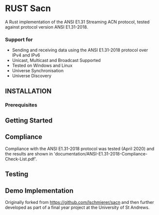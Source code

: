 # RUST Sacn
A Rust implementation of the ANSI E1.31 Streaming ACN protocol, tested against protocol version ANSI E1.31-2018. 

### Support for
* Sending and receiving data using the ANSI E1.31-2018 protocol over IPv4 and IPv6
* Unicast, Multicast and Broadcast Supported
* Tested on Windows and Linux
* Universe Synchronisation
* Universe Discovery

## INSTALLATION
### Prerequisites
## Getting Started
## Compliance
Compliance with the ANSI E1.31-2018 protocol was tested (April 2020) and the results are shown in 'documentation/ANSI-E1.31-2018-Compliance-Check-List.pdf'.
## Testing
## Demo Implementation


Originally forked from https://github.com/lschmierer/sacn and then further developed as part of a final year project at the University of St Andrews.
